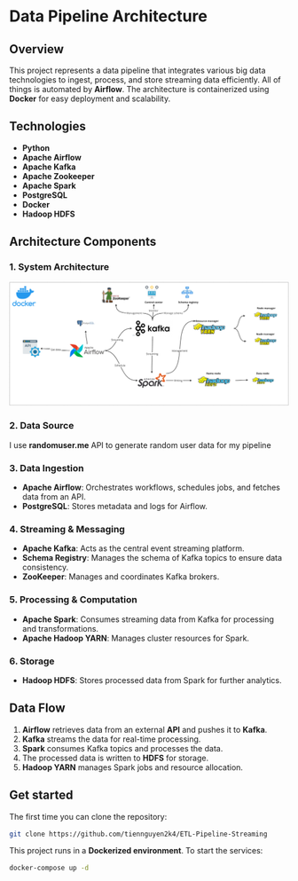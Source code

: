 # Data Pipeline Architecture

## Overview
This project represents a data pipeline that integrates various big data technologies to ingest, process, and store streaming data efficiently. All of things is automated by **Airflow**. The architecture is containerized using **Docker** for easy deployment and scalability.

## Technologies
- **Python**
- **Apache Airflow**
- **Apache Kafka**
- **Apache Zookeeper**
- **Apache Spark**
- **PostgreSQL**
- **Docker**
- **Hadoop HDFS**

## Architecture Components
### 1. System Architecture
![Data Pipeline](system_architecture.png)
### 2. **Data Source**
I use **randomuser.me** API to generate random user data for my pipeline
### 3. **Data Ingestion**
- **Apache Airflow**: Orchestrates workflows, schedules jobs, and fetches data from an API.
- **PostgreSQL**: Stores metadata and logs for Airflow.

### 4. **Streaming & Messaging**
- **Apache Kafka**: Acts as the central event streaming platform.
- **Schema Registry**: Manages the schema of Kafka topics to ensure data consistency.
- **ZooKeeper**: Manages and coordinates Kafka brokers.

### 5. **Processing & Computation**
- **Apache Spark**: Consumes streaming data from Kafka for processing and transformations.
- **Apache Hadoop YARN**: Manages cluster resources for Spark.

### 6. **Storage**
- **Hadoop HDFS**: Stores processed data from Spark for further analytics.

## Data Flow
1. **Airflow** retrieves data from an external **API** and pushes it to **Kafka**.
2. **Kafka** streams the data for real-time processing.
3. **Spark** consumes Kafka topics and processes the data.
4. The processed data is written to **HDFS** for storage.
5. **Hadoop YARN** manages Spark jobs and resource allocation.

## Get started
The first time you can clone the repository:
```sh 
git clone https://github.com/tiennguyen2k4/ETL-Pipeline-Streaming
```
This project runs in a **Dockerized environment**. To start the services:
```sh
docker-compose up -d
```
